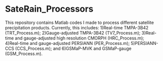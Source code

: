 # SateRain_Processors
This repository contains Matlab codes I made to process different satellite precipitation products. Currently, this includes:
 1)Real-time TMPA-3B42 (TRT_Process.m);
 2)Gauge-adjusted TMPA-3B42 (TV7_Process.m);
 3)Real-time and gauge-adjusted high resolution CMORPH (HRC_Process.m);
 4)Real-time and gauge-adjusted PERSIANN (PER_Process.m);
 5)PERSIANN-CCS (CCS_Process.m); and
 6)GSMaP-MVK and GSMaP-gauge (GSM_Process.m).
